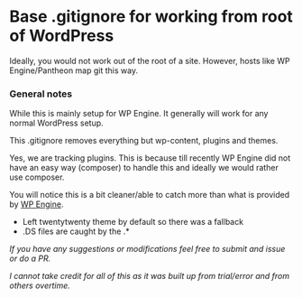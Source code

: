 # Base .gitignore for working from root of WordPress

Ideally, you would not work out of the root of a site. However, hosts like WP Engine/Pantheon map git this way.

### General notes

While this is mainly setup for WP Engine. It generally will work for any normal WordPress setup.

This .gitignore removes everything but wp-content, plugins and themes.

Yes, we are tracking plugins. This is because till recently WP Engine did not have an easy way (composer) to handle this and ideally we would rather use composer.

You will notice this is a bit cleaner/able to catch more than what is provided by [WP Engine](https://wpengine.com/wp-content/uploads/2020/02/recommended-gitignore-no-wp.txt).

* Left twentytwenty theme by default so there was a fallback
* .DS files are caught by the .*


*If you have any suggestions or modifications feel free to submit and issue or do a PR.*

*I cannot take credit for all of this as it was built up from trial/error and from others overtime.*